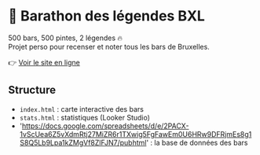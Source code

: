 # 🍺 Barathon des légendes BXL

500 bars, 500 pintes, 2 légendes 🔥  
Projet perso pour recenser et noter tous les bars de Bruxelles.

👉 [Voir le site en ligne](https://grandaro68.github.io/barathon-bxl/)

## Structure
- `index.html` : carte interactive des bars
- `stats.html` : statistiques (Looker Studio)
- 'https://docs.google.com/spreadsheets/d/e/2PACX-1vScUea6Z5vXdmRtj27MiZR6r1TXwig5FgFawEm0U6HRw9DFRjmEs8g1S8Q5Lb9Lpa1kZMgVf8ZlFJN7/pubhtml' : la base de données des bars
